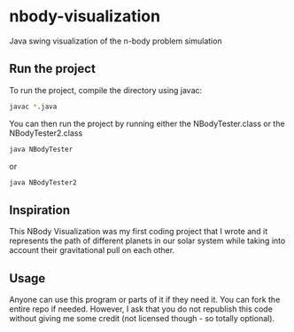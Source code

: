 # nbody-visualization
Java swing visualization of the n-body problem simulation

## Run the project
To run the project, compile the directory using javac:
```bash
javac *.java
```
You can then run the project by running either the NBodyTester.class or the NBodyTester2.class
```bash
java NBodyTester
```
or
```bash
java NBodyTester2
```

## Inspiration
This NBody Visualization was my first coding project that I wrote and it represents the path of different planets in our solar system while taking into account their gravitational pull on each other.

## Usage
Anyone can use this program or parts of it if they need it. You can fork the entire repo if needed. However, I ask that you do not republish this code without giving me some credit (not licensed though - so totally optional).
